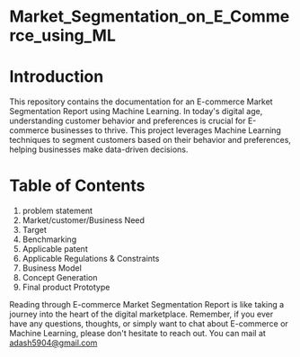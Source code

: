 # Market_Segmentation_on_E_Commerce_using_ML
# Introduction
This repository contains the documentation for an E-commerce Market Segmentation Report using Machine Learning. In today's digital age, understanding customer behavior and preferences is crucial for E-commerce businesses to thrive. This project leverages Machine Learning techniques to segment customers based on their behavior and preferences, helping businesses make data-driven decisions.

# Table of Contents
 1. problem statement
 2. Market/customer/Business Need
 3. Target
 4. Benchmarking
 5. Applicable patent
 6. Applicable Regulations & Constraints
 7. Business Model
 8. Concept Generation
 9. Final product Prototype

Reading through E-commerce Market Segmentation Report is like taking a journey into the heart of the digital marketplace.
Remember, if you ever have any questions, thoughts, or simply want to chat about E-commerce or Machine Learning, please don't hesitate to reach out. You can mail at adash5904@gmail.com
